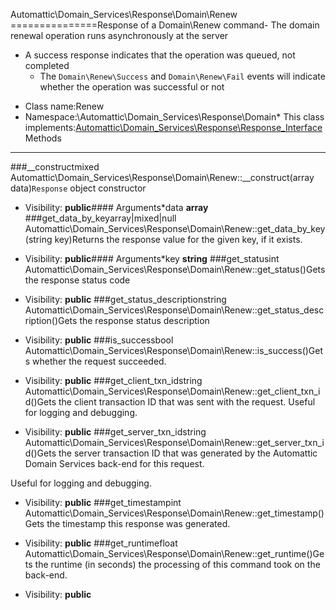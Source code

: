 Automattic\Domain_Services\Response\Domain\Renew
===============Response of a Domain\Renew command- The domain renewal operation runs asynchronously at the server
- A success response indicates that the operation was queued, not completed
    - The `Domain\Renew\Success` and `Domain\Renew\Fail` events will indicate whether the operation was successful
    or not
* Class name:Renew
* Namespace:\Automattic\Domain_Services\Response\Domain* This class implements:[Automattic\Domain_Services\Response\Response_Interface](Automattic-Domain_Services-Response-Response_Interface.md)Methods
-------
###__constructmixed Automattic\Domain_Services\Response\Domain\Renew::__construct(array data)`Response` object constructor



* Visibility: **public**#### Arguments*data **array**
###get_data_by_keyarray|mixed|null Automattic\Domain_Services\Response\Domain\Renew::get_data_by_key(string key)Returns the response value for the given key, if it exists.



* Visibility: **public**#### Arguments*key **string**
###get_statusint Automattic\Domain_Services\Response\Domain\Renew::get_status()Gets the response status code



* Visibility: **public**
###get_status_descriptionstring Automattic\Domain_Services\Response\Domain\Renew::get_status_description()Gets the response status description



* Visibility: **public**
###is_successbool Automattic\Domain_Services\Response\Domain\Renew::is_success()Gets whether the request succeeded.



* Visibility: **public**
###get_client_txn_idstring Automattic\Domain_Services\Response\Domain\Renew::get_client_txn_id()Gets the client transaction ID that was sent with the request. Useful for logging and debugging.



* Visibility: **public**
###get_server_txn_idstring Automattic\Domain_Services\Response\Domain\Renew::get_server_txn_id()Gets the server transaction ID that was generated by the Automattic Domain Services back-end for this request.

Useful for logging and debugging.

* Visibility: **public**
###get_timestampint Automattic\Domain_Services\Response\Domain\Renew::get_timestamp()Gets the timestamp this response was generated.



* Visibility: **public**
###get_runtimefloat Automattic\Domain_Services\Response\Domain\Renew::get_runtime()Gets the runtime (in seconds) the processing of this command took on the back-end.



* Visibility: **public**
